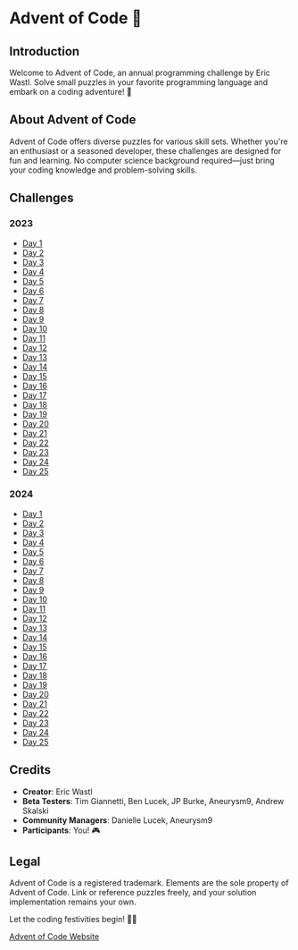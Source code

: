 # Advent of Code 🎄

## Introduction

Welcome to Advent of Code, an annual programming challenge by Eric Wastl. Solve small puzzles in your favorite programming language and embark on a coding adventure! 🚀

## About Advent of Code

Advent of Code offers diverse puzzles for various skill sets. Whether you're an enthusiast or a seasoned developer, these challenges are designed for fun and learning. No computer science background required—just bring your coding knowledge and problem-solving skills.

## Challenges
### 2023
- [Day 1](Challenges/2023/Day1.md)
- [Day 2](Challenges/2023/Day2.md)
- [Day 3](Challenges/2023/Day3.md)
- [Day 4](Challenges/2023/Day4.md)
- [Day 5](Challenges/2023/Day5.md)
- [Day 6](Challenges/2023/Day6.md)
- [Day 7](Challenges/2023/Day7.md)
- [Day 8](Challenges/2023/Day8.md)
- [Day 9](Challenges/2023/Day9.md)
- [Day 10](Challenges/2023/Day10.md)
- [Day 11](Challenges/2023/Day11.md)
- [Day 12](Challenges/2023/Day12.md)
- [Day 13](Challenges/2023/Day13.md)
- [Day 14](Challenges/2023/Day14.md)
- [Day 15](Challenges/2023/Day15.md)
- [Day 16](Challenges/2023/Day16.md)
- [Day 17](Challenges/2023/Day17.md)
- [Day 18](Challenges/2023/Day18.md)
- [Day 19](Challenges/2023/Day19.md)
- [Day 20](Challenges/2023/Day20.md)
- [Day 21](Challenges/2023/Day21.md)
- [Day 22](Challenges/2023/Day22.md)
- [Day 23](Challenges/2023/Day23.md)
- [Day 24](Challenges/2023/Day24.md)
- [Day 25](Challenges/2023/Day25.md)


### 2024
- [Day 1](Challenges/2024/Day1.md)
- [Day 2](Challenges/2024/Day2.md)
- [Day 3](Challenges/2024/Day3.md)
- [Day 4](Challenges/2024/Day4.md)
- [Day 5](Challenges/2024/Day5.md)
- [Day 6](Challenges/2024/Day6.md)
- [Day 7](Challenges/2024/Day7.md)
- [Day 8](Challenges/2024/Day8.md)
- [Day 9](Challenges/2024/Day9.md)
- [Day 10](Challenges/2024/Day10.md)
- [Day 11](Challenges/2024/Day11.md)
- [Day 12](Challenges/2024/Day12.md)
- [Day 13](Challenges/2024/Day13.md)
- [Day 14](Challenges/2024/Day14.md)
- [Day 15](Challenges/2024/Day15.md)
- [Day 16](Challenges/2024/Day16.md)
- [Day 17](Challenges/2024/Day17.md)
- [Day 18](Challenges/2024/Day18.md)
- [Day 19](Challenges/2024/Day19.md)
- [Day 20](Challenges/2024/Day20.md)
- [Day 21](Challenges/2024/Day21.md)
- [Day 22](Challenges/2024/Day22.md)
- [Day 23](Challenges/2024/Day23.md)
- [Day 24](Challenges/2024/Day24.md)
- [Day 25](Challenges/2024/Day25.md)

## Credits

- **Creator**: Eric Wastl
- **Beta Testers**: Tim Giannetti, Ben Lucek, JP Burke, Aneurysm9, Andrew Skalski
- **Community Managers**: Danielle Lucek, Aneurysm9
- **Participants**: You! 🎮

## Legal

Advent of Code is a registered trademark. Elements are the sole property of Advent of Code. Link or reference puzzles freely, and your solution implementation remains your own.

Let the coding festivities begin! 🚀🌟

[Advent of Code Website](https://adventofcode.com/)
